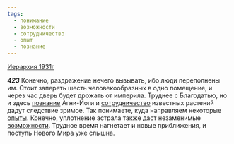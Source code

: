 ```yaml
---
tags:
  - понимание
  - возможности
  - сотрудничество
  - опыт
  - познание
---
```


[Иерархия 1931г](/agni/1931)

___423___
Конечно, раздражение нечего вызывать, ибо люди переполнены им. Стоит запереть шесть человекообразных в одно помещение, и через час дверь будет дрожать от империла. Труднее с Благодатью, но и здесь [познание](/tag/#познание) Агни-Йоги и [сотрудничество](/tag/#сотрудничество) известных растений дадут следствие зримое. Так понимаете, куда направляем некоторые [опыты](/tag/#опыт). Конечно, уплотнение астрала также даст незаменимые [возможности](/tag/#возможности). Трудное время нагнетает и новые приближения, и поступь Нового Мира уже слышна.   


